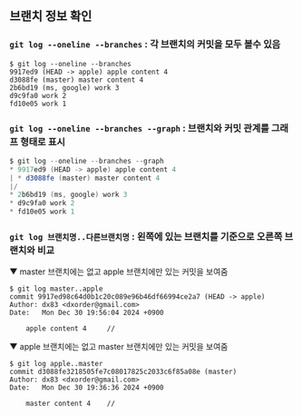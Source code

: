 ## 브랜치 정보 확인
### `git log --oneline --branches` : 각 브랜치의 커밋을 모두 볼수 있음
```
$ git log --oneline --branches
9917ed9 (HEAD -> apple) apple content 4
d3088fe (master) master content 4
2b6bd19 (ms, google) work 3
d9c9fa0 work 2
fd10e05 work 1
```

### `git log --oneline --branches --graph` : 브랜치와 커밋 관계를 그래프 형태로 표시
```c#
$ git log --oneline --branches --graph
* 9917ed9 (HEAD -> apple) apple content 4
| * d3088fe (master) master content 4
|/
* 2b6bd19 (ms, google) work 3
* d9c9fa0 work 2
* fd10e05 work 1
```

### `git log 브랜치명..다른브랜치명` : 왼쪽에 있는 브랜치를 기준으로 오른쪽 브랜치와 비교
▼ master 브랜치에는 없고 apple 브랜치에만 있는 커밋을 보여줌
```
$ git log master..apple
commit 9917ed98c64d0b1c20c089e96b46df66994ce2a7 (HEAD -> apple)
Author: dx83 <dxorder@gmail.com>
Date:   Mon Dec 30 19:56:04 2024 +0900

    apple content 4     //
```
▼ apple 브랜치에는 없고 master 브랜치에만 있는 커밋을 보여줌
```
$ git log apple..master
commit d3088fe3218505fe7c08017825c2033c6f85a08e (master)
Author: dx83 <dxorder@gmail.com>
Date:   Mon Dec 30 19:36:36 2024 +0900

    master content 4    //
```
